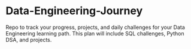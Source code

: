 # Data-Engineering-Journey
Repo to track your progress, projects, and daily challenges for your Data Engineering learning path. This plan will include SQL challenges, Python DSA, and projects.
